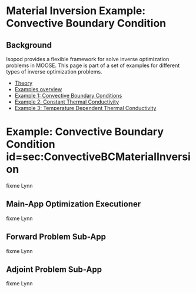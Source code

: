 # Material Inversion Example: Convective Boundary Condition

## Background

Isopod provides a flexible framework for solve inverse optimization problems in MOOSE.  This page is part of a set of examples for different types of inverse optimization problems. 

- [Theory](getting_started/InvOptTheory.md)
- [Examples overview](examples/index.md)
- [Example 1: Convective Boundary Conditions](materialInv_ConvectiveBC.md)
- [Example 2: Constant Thermal Conductivity](materialInv_ConstK.md)
- [Example 3: Temperature Dependent Thermal Conductivity](materialInv_TDepK.md)

# Example: Convective Boundary Condition id=sec:ConvectiveBCMaterialInversion

fixme Lynn

## Main-App Optimization Executioner

fixme Lynn

## Forward Problem Sub-App

fixme Lynn

## Adjoint Problem Sub-App

fixme Lynn
